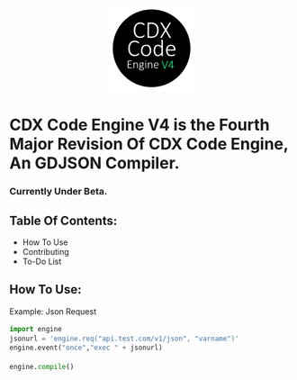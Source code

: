 <p align="center">
  <img width="150" height="150" src="logo.png">
</p>

# CDX Code Engine V4 is the Fourth Major Revision Of CDX Code Engine, An GDJSON Compiler.

### Currently Under Beta.

## Table Of Contents:
- How To Use
- Contributing
- To-Do List

## How To Use:

Example: Json Request
```python
import engine
jsonurl = 'engine.req("api.test.com/v1/json", "varname")'
engine.event("once","exec " + jsonurl)

engine.compile()
```
